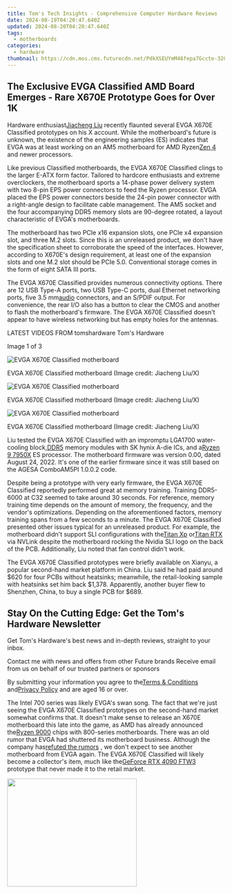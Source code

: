```yaml
---
title: Tom's Tech Insights - Comprehensive Computer Hardware Reviews
date: 2024-08-19T04:20:47.640Z
updated: 2024-08-20T04:20:47.640Z
tags:
  - motherboards
categories:
  - hardware
thumbnail: https://cdn.mos.cms.futurecdn.net/PdkXSEUYmM46fepa7Gccte-320-80.jpg
---
```


## The Exclusive EVGA Classified AMD Board Emerges - Rare X670E Prototype Goes for Over 1K

Hardware enthusiast[Jiacheng Liu](https://x.com/unnatural%5F%5Flog/status/1797557595160637539) recently flaunted several EVGA X670E Classified prototypes on his X account. While the motherboard's future is unknown, the existence of the engineering samples (ES) indicates that EVGA was at least working on an AM5 motherboard for AMD Ryzen[Zen 4](https://tools.techidaily.com) and newer processors.

 Like previous Classified motherboards, the EVGA X670E Classified clings to the larger E-ATX form factor. Tailored to hardcore enthusiasts and extreme overclockers, the motherboard sports a 14-phase power delivery system with two 8-pin EPS power connectors to feed the Ryzen processor. EVGA placed the EPS power connectors beside the 24-pin power connector with a right-angle design to facilitate cable management. The AM5 socket and the four accompanying DDR5 memory slots are 90-degree rotated, a layout characteristic of EVGA's motherboards.

 The motherboard has two PCIe x16 expansion slots, one PCIe x4 expansion slot, and three M.2 slots. Since this is an unreleased product, we don't have the specification sheet to corroborate the speed of the interfaces. However, according to X670E's design requirement, at least one of the expansion slots and one M.2 slot should be PCIe 5.0\. Conventional storage comes in the form of eight SATA III ports.

 The EVGA X670E Classified provides numerous connectivity options. There are 12 USB Type-A ports, two USB Type-C ports, dual Ethernet networking ports, five 3.5 mm[audio](https://tools.techidaily.com) connectors, and an S/PDIF output. For convenience, the rear I/O also has a button to clear the CMOS and another to flash the motherboard's firmware. The EVGA X670E Classified doesn't appear to have wireless networking but has empty holes for the antennas.

 LATEST VIDEOS FROM tomshardware Tom's Hardware

 Image 1 of 3

![EVGA X670E Classified motherboard](https://vanilla.futurecdn.net/cyclingnews/media/img/missing-image.svg)

 EVGA X670E Classified motherboard  (Image credit: Jiacheng Liu/X)

![EVGA X670E Classified motherboard](https://vanilla.futurecdn.net/cyclingnews/media/img/missing-image.svg)

 EVGA X670E Classified motherboard  (Image credit: Jiacheng Liu/X)

![EVGA X670E Classified motherboard](https://vanilla.futurecdn.net/cyclingnews/media/img/missing-image.svg)

 EVGA X670E Classified motherboard  (Image credit: Jiacheng Liu/X)

 Liu tested the EVGA X670E Classified with an impromptu LGA1700 water-cooling block,[DDR5](https://tools.techidaily.com) memory modules with SK hynix A-die ICs, and a[Ryzen 9 7950X](https://tools.techidaily.com) ES processor. The motherboard firmware was version 0.00, dated August 24, 2022\. It's one of the earlier firmware since it was still based on the AGESA ComboAM5PI 1.0.0.2 code.

 Despite being a prototype with very early firmware, the EVGA X670E Classified reportedly performed great at memory training. Training DDR5-6000 at C32 seemed to take around 30 seconds. For reference, memory training time depends on the amount of memory, the frequency, and the vendor's optimizations. Depending on the aforementioned factors, memory training spans from a few seconds to a minute. The EVGA X670E Classified presented other issues typical for an unreleased product. For example, the motherboard didn't support SLI configurations with the[Titan Xp](https://tools.techidaily.com) or[Titan RTX](https://tools.techidaily.com) via NVLink despite the motherboard rocking the Nvidia SLI logo on the back of the PCB. Additionally, Liu noted that fan control didn't work.

 The EVGA X670E Classified prototypes were briefly available on Xianyu, a popular second-hand market platform in China. Liu said he had paid around $620 for four PCBs without heatsinks; meanwhile, the retail-looking sample with heatsinks set him back $1,378\. Apparently, another buyer flew to Shenzhen, China, to buy a single PCB for $689.

## Stay On the Cutting Edge: Get the Tom's Hardware Newsletter

 Get Tom's Hardware's best news and in-depth reviews, straight to your inbox.

 Contact me with news and offers from other Future brands  Receive email from us on behalf of our trusted partners or sponsors

 By submitting your information you agree to the[Terms & Conditions](https://futureplc.com/terms-conditions/) and[Privacy Policy](https://futureplc.com/privacy-policy/) and are aged 16 or over.

 The Intel 700 series was likely EVGA's swan song. The fact that we're just seeing the EVGA X670E Classified prototypes on the second-hand market somewhat confirms that. It doesn't make sense to release an X670E motherboard this late into the game, as AMD has already announced the[Ryzen 9000](https://tools.techidaily.com) chips with 800-series motherboards. There was an old rumor that EVGA had shuttered its motherboard business. Although the company has[refuted the rumors](https://tools.techidaily.com) , we don't expect to see another motherboard from EVGA again. The EVGA X670E Classified will likely become a collector's item, much like the[GeForce RTX 4090 FTW3](https://tools.techidaily.com) prototype that never made it to the retail market.

<ins class="adsbygoogle"
     style="display:block"
     data-ad-format="autorelaxed"
     data-ad-client="ca-pub-7571918770474297"
     data-ad-slot="1223367746"></ins>



<ins class="adsbygoogle"
     style="display:block"
     data-ad-client="ca-pub-7571918770474297"
     data-ad-slot="8358498916"
     data-ad-format="auto"
     data-full-width-responsive="true"></ins>



<!-- affiliate ads begin -->
<a href="https://printrendy.pxf.io/c/5597632/1453720/17020" target="_top" id="1453720"><img src="//a.impactradius-go.com/display-ad/17020-1453720" border="0" alt="" width="300" height="250"/></a><img height="0" width="0" src="https://imp.pxf.io/i/5597632/1453720/17020" style="position:absolute;visibility:hidden;" border="0" />
<!-- affiliate ads end -->